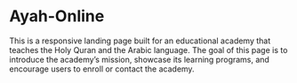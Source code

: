 # Ayah-Online
This is a responsive landing page built for an educational academy that teaches the Holy Quran and the Arabic language. The goal of this page is to introduce the academy’s mission, showcase its learning programs, and encourage users to enroll or contact the academy.
